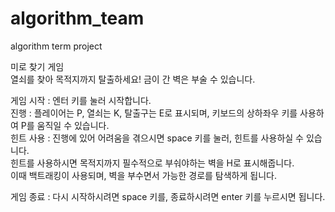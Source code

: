 # algorithm_team
algorithm term project

미로 찾기 게임  
열쇠를 찾아 목적지까지 탈출하세요!
금이 간 벽은 부술 수 있습니다. 

게임 시작 : 엔터 키를 눌러 시작합니다.  
진행 : 플레이어는 P, 열쇠는 K, 탈출구는 E로 표시되며, 키보드의 상하좌우 키를 사용하여 P를 움직일 수 있습니다.  
힌트 사용 : 진행에 있어 어려움을 겪으시면 space 키를 눌러, 힌트를 사용하실 수 있습니다.   
힌트를 사용하시면 목적지까지 필수적으로 부숴야하는 벽을 H로 표시해줍니다.  
이때 백트래킹이 사용되며, 벽을 부수면서 가능한 경로를 탐색하게 됩니다.  

게임 종료 : 다시 시작하시려면 space 키를, 종료하시려면 enter 키를 누르시면 됩니다.  
